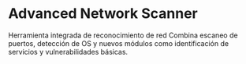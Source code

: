 # Advanced Network Scanner
Herramienta integrada de reconocimiento de red Combina escaneo de puertos, detección de OS y nuevos módulos como identificación de servicios y vulnerabilidades básicas.
